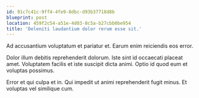 ```yaml
---
id: 91c7c41c-9ff4-4fe9-8dbc-d93b37718d8b
blueprint: post
location: 459f2c54-a51e-4d03-8c5a-b27cbb0be954
title: 'Deleniti laudantium dolor rerum esse sit.'
---
```

Ad accusantium voluptatum et pariatur et. Earum enim reiciendis eos error.

Dolor illum debitis reprehenderit dolorum. Iste sint id occaecati placeat amet. Voluptatem facilis et iste suscipit dicta animi. Optio id quod eum et voluptas possimus.

Error et qui culpa et in. Qui impedit ut animi reprehenderit fugit minus. Et voluptas vel similique cum.